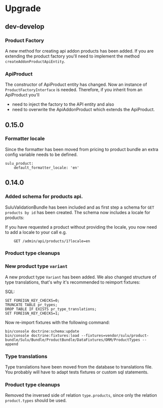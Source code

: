 # Upgrade

## dev-develop

### Product Factory

A new method for creating api addon products has been added.
If you are extending the product factory you'll need to implement the
method `createAddonProductApiEntity`.

### ApiProduct

The constructor of ApiProduct entity has changed.
Now an instance of `ProductFactoryInterface` is needed.
Therefore, if you inherit from an ApiProduct you'll

* need to inject the factory to the API entity and also
* need to overwrite the ApiAddonProduct which extends the ApiProduct.


## 0.15.0

### Formatter locale

Since the formatter has been moved from pricing to product bundle an
extra config variable needs to be defined.

```
sulu_product:
    default_formatter_locale: 'en'
```

## 0.14.0

### Added schema for products api.

SuluValidationBundle has been included and as first step a schema for
`GET products by id` has been created. The schema now includes a locale for
products:

If you have requested a product without providing the locale, you now
need to add a locale to your call e.g.

```
    GET /admin/api/products/1?locale=en
```

### Product type cleanups

### New product type `variant`

A new product type `Variant` has been added. We also changed structure
of type translations, that's why it's recommended to reimport fixtures:

SQL:

```
SET FOREIGN_KEY_CHECKS=0;
TRUNCATE TABLE pr_types;
DROP TABLE IF EXISTS pr_type_translations;
SET FOREIGN_KEY_CHECKS=1;
```

Now re-import fixtures with the following command:

```
bin/console doctrine:schema:update
bin/console doctrine:fixtures:load --fixtures=vendor/sulu/product-bundle/Sulu/Bundle/ProductBundle/DataFixtures/ORM/ProductTypes --append
```

### Type translations

Type translations have been moved from the database to translations
file. You probably will have to adapt tests fixtures or custom sql
statements.

### Product type cleanups

Removed the inversed side of relation `type.products`, since only the
relation `product.types` should be used.
